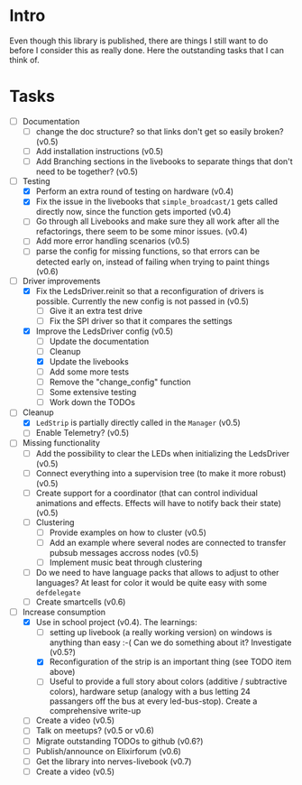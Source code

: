 <!--
Copyright 2023-2024, Matthias Reik <fledex@reik.org>

SPDX-License-Identifier: Apache-2.0
-->

# Intro
Even though this library is published, there are things I still want to do before I consider this as really done. Here the outstanding tasks that I can think of.

# Tasks
- [ ] Documentation
  - [ ] change the doc structure? so that links don't get so easily broken? (v0.5)
  - [ ] Add installation instructions (v0.5)
  - [ ] Add Branching sections in the livebooks to separate things that don't need to be together? (v0.5)
- [ ] Testing
  - [x] Perform an extra round of testing on hardware (v0.4)
  - [x] Fix the issue in the livebooks that `simple_broadcast/1` gets called directly now, since the function gets imported (v0.4)
  - [ ] Go through all Livebooks and make sure they all work after all the refactorings, there seem to be some minor issues. (v0.4) 
  - [ ] Add more error handling scenarios (v0.5)
  - [ ] parse the config for missing functions, so that errors can be detected early on, instead of failing when trying to paint things (v0.6)
- [ ] Driver improvements
  - [x] Fix the LedsDriver.reinit so that a reconfiguration of drivers is possible. Currently the new config is not passed in (v0.5)
    - [ ] Give it an extra test drive
    - [ ] Fix the SPI driver so that it compares the settings
  - [x] Improve the LedsDriver config (v0.5)
    - [ ] Update the documentation
    - [ ] Cleanup
    - [x] Update the livebooks
    - [ ] Add some more tests
    - [ ] Remove the "change_config" function
    - [ ] Some extensive testing
    - [ ] Work down the TODOs
- [ ] Cleanup
  - [x] `LedStrip`  is partially directly called in the `Manager` (v0.5)
  - [ ] Enable Telemetry? (v0.5)
- [ ] Missing functionality
  - [ ] Add the possibility to clear the LEDs when initializing the LedsDriver (v0.5)
  - [ ] Connect everything into a supervision tree (to make it more robust) (v0.5)
  - [ ] Create support for a coordinator (that can control individual animations and effects. Effects will have to notify back their state) (v0.5)
  - [ ] Clustering
    - [ ] Provide examples on how to cluster (v0.5)
    - [ ] Add an example where several nodes are connected to transfer pubsub messages accross nodes (v0.5)
    - [ ] Implement music beat through clustering
  - [ ] Do we need to have language packs that allows to adjust to other languages? At least for color it would be quite easy with some `defdelegate`
  - [ ] Create smartcells (v0.6)
- [ ] Increase consumption
  - [x] Use in school project (v0.4). The learnings:
    - [ ] setting up livebook (a really working version) on windows is anything than easy :-( Can we do something about it? Investigate (v0.5?) 
    - [x] Reconfiguration of the strip is an important thing (see TODO item above)
    - [ ] Useful to provide a full story about colors (additive / subtractive colors), hardware setup (analogy with a bus letting 24 passangers off the bus at every led-bus-stop). Create a comprehensive write-up
  - [ ] Create a video (v0.5)
  - [ ] Talk on meetups? (v0.5 or v0.6)
  - [ ] Migrate outstanding TODOs to github (v0.6?)
  - [ ] Publish/announce on Elixirforum (v0.6)
  - [ ] Get the library into nerves-livebook (v0.7)
  - [ ] Create a video (v0.5)
